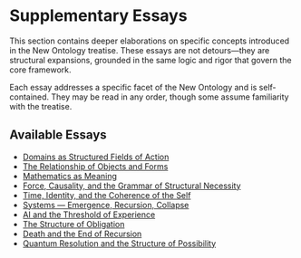 # Supplementary Essays

This section contains deeper elaborations on specific concepts introduced in the New Ontology treatise. These essays are not detours—they are structural expansions, grounded in the same logic and rigor that govern the core framework.

Each essay addresses a specific facet of the New Ontology and is self-contained. They may be read in any order, though some assume familiarity with the treatise.

## Available Essays

- [Domains as Structured Fields of Action](/the-new-ontology---public-release/supplementary-essays/1-domains-as-structured-fields.html)
- [The Relationship of Objects and Forms](/the-new-ontology---public-release/supplementary-essays/2-relationship-of-objects-and-forms.html)
- [Mathematics as Meaning](/the-new-ontology---public-release/supplementary-essays/3-mathematics-as-meaning.html)
- [Force, Causality, and the Grammar of Structural Necessity](essays/force-causality-and-the-grammar-of-structural-necessity.md)
- [Time, Identity, and the Coherence of the Self](essays/time-identity-and-the-coherence-of-the-self.md)
- [Systems — Emergence, Recursion, Collapse](essays/systems-emergence-recursion-collapse.md)
- [AI and the Threshold of Experience](essays/ai-and-the-threshold-of-experience.md)
- [The Structure of Obligation](essays/the-structure-of-obligation.md)
- [Death and the End of Recursion](essays/death-and-the-end-of-recursion.md)
- [Quantum Resolution and the Structure of Possibility](essays/quantum-resolution-and-the-structure-of-possibility.md)
